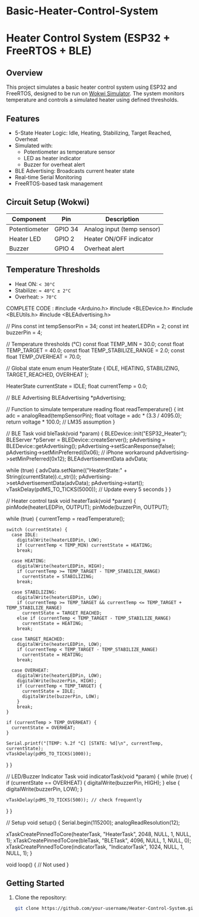 # Basic-Heater-Control-System
# Heater Control System (ESP32 + FreeRTOS + BLE)

## Overview
This project simulates a basic heater control system using ESP32 and FreeRTOS, designed to be run on [Wokwi Simulator](https://wokwi.com/projects/430725057166893057). The system monitors temperature and controls a simulated heater using defined thresholds.

## Features
- 5-State Heater Logic: Idle, Heating, Stabilizing, Target Reached, Overheat
- Simulated with:
  - Potentiometer as temperature sensor
  - LED as heater indicator
  - Buzzer for overheat alert
- BLE Advertising: Broadcasts current heater state
- Real-time Serial Monitoring
- FreeRTOS-based task management

## Circuit Setup (Wokwi)
| Component      | Pin        | Description                  |
|----------------|------------|------------------------------|
| Potentiometer  | GPIO 34    | Analog input (temp sensor)   |
| Heater LED     | GPIO 2     | Heater ON/OFF indicator      |
| Buzzer         | GPIO 4     | Overheat alert               |

## Temperature Thresholds
- Heat ON: `< 30°C`
- Stabilize: `≈ 40°C ± 2°C`
- Overheat: `> 70°C`

COMPLETE CODE :
#include <Arduino.h>
#include <BLEDevice.h>
#include <BLEUtils.h>
#include <BLEAdvertising.h>

// Pins
const int tempSensorPin = 34;
const int heaterLEDPin = 2;
const int buzzerPin = 4;

// Temperature thresholds (°C)
const float TEMP_MIN = 30.0;
const float TEMP_TARGET = 40.0;
const float TEMP_STABILIZE_RANGE = 2.0;
const float TEMP_OVERHEAT = 70.0;

// Global state enum
enum HeaterState {
  IDLE,
  HEATING,
  STABILIZING,
  TARGET_REACHED,
  OVERHEAT
};

HeaterState currentState = IDLE;
float currentTemp = 0.0;

// BLE Advertising
BLEAdvertising *pAdvertising;

// Function to simulate temperature reading
float readTemperature() {
  int adc = analogRead(tempSensorPin);
  float voltage = adc * (3.3 / 4095.0);
  return voltage * 100.0; // LM35 assumption
}

// BLE Task
void bleTask(void *param) {
  BLEDevice::init("ESP32_Heater");
  BLEServer *pServer = BLEDevice::createServer();
  pAdvertising = BLEDevice::getAdvertising();
  pAdvertising->setScanResponse(false);
  pAdvertising->setMinPreferred(0x06);  // iPhone workaround
  pAdvertising->setMinPreferred(0x12);
  BLEAdvertisementData advData;

  while (true) {
    advData.setName(("HeaterState:" + String(currentState)).c_str());
    pAdvertising->setAdvertisementData(advData);
    pAdvertising->start();
    vTaskDelay(pdMS_TO_TICKS(5000)); // Update every 5 seconds
  }
}

// Heater control task
void heaterTask(void *param) {
  pinMode(heaterLEDPin, OUTPUT);
  pinMode(buzzerPin, OUTPUT);

  while (true) {
    currentTemp = readTemperature();

    switch (currentState) {
      case IDLE:
        digitalWrite(heaterLEDPin, LOW);
        if (currentTemp < TEMP_MIN) currentState = HEATING;
        break;

      case HEATING:
        digitalWrite(heaterLEDPin, HIGH);
        if (currentTemp >= TEMP_TARGET - TEMP_STABILIZE_RANGE)
          currentState = STABILIZING;
        break;

      case STABILIZING:
        digitalWrite(heaterLEDPin, LOW);
        if (currentTemp >= TEMP_TARGET && currentTemp <= TEMP_TARGET + TEMP_STABILIZE_RANGE)
          currentState = TARGET_REACHED;
        else if (currentTemp < TEMP_TARGET - TEMP_STABILIZE_RANGE)
          currentState = HEATING;
        break;

      case TARGET_REACHED:
        digitalWrite(heaterLEDPin, LOW);
        if (currentTemp < TEMP_TARGET - TEMP_STABILIZE_RANGE)
          currentState = HEATING;
        break;

      case OVERHEAT:
        digitalWrite(heaterLEDPin, LOW);
        digitalWrite(buzzerPin, HIGH);
        if (currentTemp < TEMP_TARGET) {
          currentState = IDLE;
          digitalWrite(buzzerPin, LOW);
        }
        break;
    }

    if (currentTemp > TEMP_OVERHEAT) {
      currentState = OVERHEAT;
    }

    Serial.printf("[TEMP: %.2f °C] [STATE: %d]\n", currentTemp, currentState);
    vTaskDelay(pdMS_TO_TICKS(1000));
  }
}

// LED/Buzzer Indicator Task
void indicatorTask(void *param) {
  while (true) {
    if (currentState == OVERHEAT) {
      digitalWrite(buzzerPin, HIGH);
    } else {
      digitalWrite(buzzerPin, LOW);
    }

    vTaskDelay(pdMS_TO_TICKS(500)); // check frequently
  }
}

// Setup
void setup() {
  Serial.begin(115200);
  analogReadResolution(12);

  xTaskCreatePinnedToCore(heaterTask, "HeaterTask", 2048, NULL, 1, NULL, 1);
  xTaskCreatePinnedToCore(bleTask, "BLETask", 4096, NULL, 1, NULL, 0);
  xTaskCreatePinnedToCore(indicatorTask, "IndicatorTask", 1024, NULL, 1, NULL, 1);
}

void loop() {
  // Not used
}


## Getting Started
1. Clone the repository:
   ```bash
   git clone https://github.com/your-username/Heater-Control-System.git

